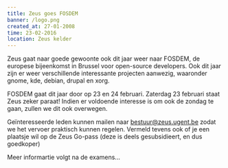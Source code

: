 ```yaml
---
title: Zeus goes FOSDEM
banner: /logo.png
created_at: 27-01-2008
time: 23-02-2016
location: Zeus kelder
---
```


Zeus gaat naar goede gewoonte ook dit jaar weer naar FOSDEM, de europese bijeenkomst in Brussel voor open-source developers. Ook dit jaar zijn er weer verschillende interessante projecten aanwezig, waaronder gnome, kde, debian, drupal en xorg.

FOSDEM gaat dit jaar door op 23 en 24 februari. Zaterdag 23 februari staat Zeus zeker paraat! Indien er voldoende interesse is om ook de zondag te gaan, zullen we dit ook overwegen.

Geïnteresseerde leden kunnen mailen naar bestuur@zeus.ugent.be zodat we het vervoer praktisch kunnen regelen. Vermeld tevens ook of je een plaatsje wil op de Zeus Go-pass (deze is deels gesubsidieert, en dus goedkoper)

Meer informartie volgt na de examens...